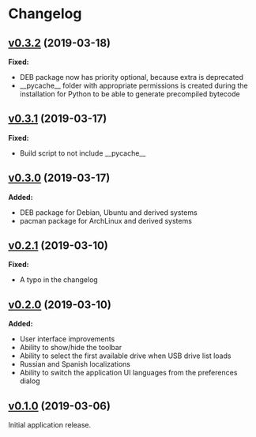# Changelog

## [v0.3.2](https://github.com/vsvyatski/kmel_db_ui/tree/v0.3.2) (2019-03-18)

**Fixed:**
- DEB package now has priority optional, because extra is deprecated
- \_\_pycache\_\_ folder with appropriate permissions is created during the installation for Python to be able to generate precompiled bytecode

## [v0.3.1](https://github.com/vsvyatski/kmel_db_ui/tree/v0.3.1) (2019-03-17)

**Fixed:**
- Build script to not include \_\_pycache\_\_

## [v0.3.0](https://github.com/vsvyatski/kmel_db_ui/tree/v0.3.0) (2019-03-17)

**Added:**
- DEB package for Debian, Ubuntu and derived systems
- pacman package for ArchLinux and derived systems

## [v0.2.1](https://github.com/vsvyatski/kmel_db_ui/tree/v0.2.1) (2019-03-10)

**Fixed:**
- A typo in the changelog

## [v0.2.0](https://github.com/vsvyatski/kmel_db_ui/tree/v0.2.0) (2019-03-10)

**Added:**
- User interface improvements
- Ability to show/hide the toolbar
- Ability to select the first available drive when USB drive list loads
- Russian and Spanish localizations
- Ability to switch the application UI languages from the preferences dialog

## [v0.1.0](https://github.com/vsvyatski/kmel_db_ui/tree/v0.1.0) (2019-03-06)

Initial application release. 
